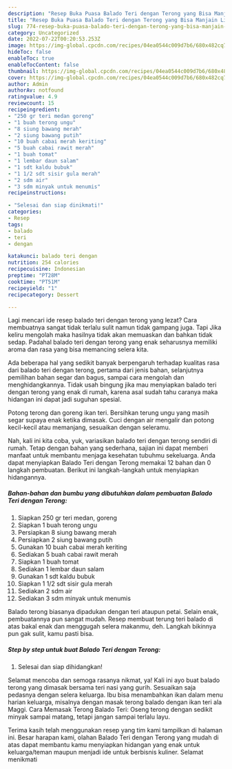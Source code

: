 ```yaml
---
description: "Resep Buka Puasa Balado Teri dengan Terong yang Bisa Manjain Lidah"
title: "Resep Buka Puasa Balado Teri dengan Terong yang Bisa Manjain Lidah"
slug: 774-resep-buka-puasa-balado-teri-dengan-terong-yang-bisa-manjain-lidah
category: Uncategorized
date: 2022-07-22T00:20:53.253Z
image: https://img-global.cpcdn.com/recipes/04ea0544c009d7b6/680x482cq70/balado-teri-dengan-terong-foto-resep-utama.jpg
hideToc: false
enableToc: true
enableTocContent: false
thumbnail: https://img-global.cpcdn.com/recipes/04ea0544c009d7b6/680x482cq70/balado-teri-dengan-terong-foto-resep-utama.jpg
cover: https://img-global.cpcdn.com/recipes/04ea0544c009d7b6/680x482cq70/balado-teri-dengan-terong-foto-resep-utama.jpg
author: Admin
authorAv: notfound
ratingvalue: 4.9
reviewcount: 15
recipeingredient:
- "250 gr teri medan goreng"
- "1 buah terong ungu"
- "8 siung bawang merah"
- "2 siung bawang putih"
- "10 buah cabai merah keriting"
- "5 buah cabai rawit merah"
- "1 buah tomat"
- "1 lembar daun salam"
- "1 sdt kaldu bubuk"
- "1 1/2 sdt sisir gula merah"
- "2 sdm air"
- "3 sdm minyak untuk menumis"
recipeinstructions:

- "Selesai dan siap dinikmati!"
categories:
- Resep
tags:
- balado
- teri
- dengan

katakunci: balado teri dengan 
nutrition: 254 calories
recipecuisine: Indonesian
preptime: "PT28M"
cooktime: "PT51M"
recipeyield: "1"
recipecategory: Dessert

---
```



Lagi mencari ide resep balado teri dengan terong yang lezat? Cara membuatnya sangat tidak terlalu sulit namun tidak gampang juga. Tapi Jika keliru mengolah maka hasilnya tidak akan memuaskan dan bahkan tidak sedap. Padahal balado teri dengan terong yang enak seharusnya memiliki aroma dan rasa yang bisa memancing selera kita.


Ada beberapa hal yang sedikit banyak berpengaruh terhadap kualitas rasa dari balado teri dengan terong, pertama dari jenis bahan, selanjutnya pemilihan bahan segar dan bagus, sampai cara mengolah dan menghidangkannya. Tidak usah bingung jika mau menyiapkan balado teri dengan terong yang enak di rumah, karena asal sudah tahu caranya maka hidangan ini dapat jadi suguhan spesial.

Potong terong dan goreng ikan teri. Bersihkan terung ungu yang masih segar supaya enak ketika dimasak. Cuci dengan air mengalir dan potong kecil-kecil atau memanjang, sesuaikan dengan seleramu.


Nah, kali ini kita coba, yuk, variasikan balado teri dengan terong sendiri di rumah. Tetap dengan bahan yang sederhana, sajian ini dapat memberi manfaat untuk membantu menjaga kesehatan tubuhmu sekeluarga. Anda dapat menyiapkan Balado Teri dengan Terong memakai 12 bahan dan 0 langkah pembuatan. Berikut ini langkah-langkah untuk menyiapkan hidangannya.

<!--inarticleads1-->

##### Bahan-bahan dan bumbu yang dibutuhkan dalam pembuatan Balado Teri dengan Terong:

1. Siapkan 250 gr teri medan, goreng
1. Siapkan 1 buah terong ungu
1. Persiapkan 8 siung bawang merah
1. Persiapkan 2 siung bawang putih
1. Gunakan 10 buah cabai merah keriting
1. Sediakan 5 buah cabai rawit merah
1. Siapkan 1 buah tomat
1. Sediakan 1 lembar daun salam
1. Gunakan 1 sdt kaldu bubuk
1. Siapkan 1 1/2 sdt sisir gula merah
1. Sediakan 2 sdm air
1. Sediakan 3 sdm minyak untuk menumis


Balado terong biasanya dipadukan dengan teri ataupun petai. Selain enak, pembuatannya pun sangat mudah. Resep membuat terung teri balado di atas bakal enak dan menggugah selera makanmu, deh. Langkah bikinnya pun gak sulit, kamu pasti bisa. 

<!--inarticleads2-->

##### Step by step untuk buat Balado Teri dengan Terong:


1. Selesai dan siap dihidangkan!

Selamat mencoba dan semoga rasanya nikmat, ya! Kali ini ayo buat balado terong yang dimasak bersama teri nasi yang gurih. Sesuaikan saja pedasnya dengan selera keluarga. Ibu bisa menambahkan ikan dalam menu harian keluarga, misalnya dengan masak terong balado dengan ikan teri ala Maggi. Cara Memasak Terong Balado Teri: Oseng terong dengan sedikit minyak sampai matang, tetapi jangan sampai terlalu layu. 

Terima kasih telah menggunakan resep yang tim kami tampilkan di halaman ini. Besar harapan kami, olahan Balado Teri dengan Terong yang mudah di atas dapat membantu kamu menyiapkan hidangan yang enak untuk keluarga/teman maupun menjadi ide untuk berbisnis kuliner. Selamat menikmati
